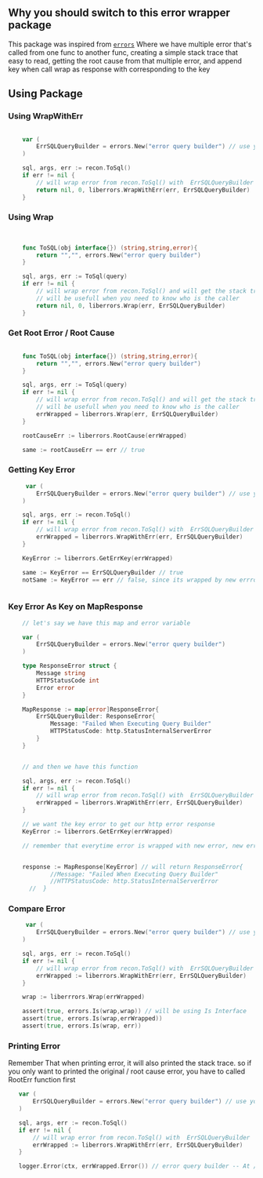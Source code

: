 ## Why you should switch to this error wrapper package

This package was inspired from [`errors`](https://github.com/PumpkinSeed/errors) Where we have multiple error that's called from one func to another func, creating a simple stack trace that easy to read, getting the root cause from that multiple error, and append key when call wrap as response with corresponding to the key

## Using Package

### Using WrapWithErr


```go

    var (
        ErrSQLQueryBuilder = errors.New("error query builder") // use your own error builder package
    )

    sql, args, err := recon.ToSql()
	if err != nil {
        // will wrap error from recon.ToSql() with  ErrSQLQueryBuilder
		return nil, 0, liberrors.WrapWithErr(err, ErrSQLQueryBuilder)
	}


```

### Using Wrap

```go

    
    func ToSQL(obj interface{}) (string,string,error){
        return "","", errors.New("error query builder")
    }

    sql, args, err := ToSql(query)
	if err != nil {
        // will wrap error from recon.ToSql() and will get the stack trace
        // will be usefull when you need to know who is the caller
		return nil, 0, liberrors.Wrap(err, ErrSQLQueryBuilder)
	}

```

### Get Root Error / Root Cause

```go

    func ToSQL(obj interface{}) (string,string,error){
        return "","", errors.New("error query builder")
    }

    sql, args, err := ToSql(query)
	if err != nil {
        // will wrap error from recon.ToSql() and will get the stack trace
        // will be usefull when you need to know who is the caller
		errWrapped = liberrors.Wrap(err, ErrSQLQueryBuilder)
	}

    rootCauseErr := liberrors.RootCause(errWrapped)

    same := rootCauseErr == err // true

```


### Getting Key Error

```go
     var (
        ErrSQLQueryBuilder = errors.New("error query builder") // use your own error builder package
    )

    sql, args, err := recon.ToSql()
	if err != nil {
        // will wrap error from recon.ToSql() with  ErrSQLQueryBuilder
		errWrapped = liberrors.WrapWithErr(err, ErrSQLQueryBuilder)
	}

    KeyError := liberrors.GetErrKey(errWrapped)

    same := KeyError == ErrSQLQueryBuilder // true
    notSame := KeyError == err // false, since its wrapped by new errror, the key is changed to error wrapped



```

### Key Error As Key on MapResponse

```go
    // let's say we have this map and error variable

    var (
        ErrSQLQueryBuilder = errors.New("error query builder")
    )

    type ResponseError struct {
        Message string
        HTTPStatusCode int
        Error error
    }

    MapResponse := map[error]ResponseError{
        ErrSQLQueryBuilder: ResponseError{
            Message: "Failed When Executing Query Builder"
            HTTPStatusCode: http.StatusInternalServerError
        }
    }


    // and then we have this function

    sql, args, err := recon.ToSql()
	if err != nil {
        // will wrap error from recon.ToSql() with  ErrSQLQueryBuilder
		errWrapped = liberrors.WrapWithErr(err, ErrSQLQueryBuilder)
	}

    // we want the key error to get our http error response
    KeyError := liberrors.GetErrKey(errWrapped)

    // remember that everytime error is wrapped with new error, new error will be the key instead


    response := MapResponse[KeyError] // will return ResponseError{
            //Message: "Failed When Executing Query Builder"
            //HTTPStatusCode: http.StatusInternalServerError
      //  }


```

### Compare Error

```go
     var (
        ErrSQLQueryBuilder = errors.New("error query builder") // use your own error builder package
    )

    sql, args, err := recon.ToSql()
	if err != nil {
        // will wrap error from recon.ToSql() with  ErrSQLQueryBuilder
		errWrapped := liberrors.WrapWithErr(err, ErrSQLQueryBuilder)
	}

    wrap := liberrrors.Wrap(errWrapped)

    assert(true, errors.Is(wrap,wrap)) // will be using Is Interface 
    assert(true, errors.Is(wrap,errWrapped))
    assert(true, errors.Is(wrap, err))

 ```

### Printing Error

 Remember That when printing error, it will also printed the stack trace. so if you only want to printed the original / root cause error, you have to called RootErr function first

 ```go
    var (
        ErrSQLQueryBuilder = errors.New("error query builder") // use your own error builder package
    )

    sql, args, err := recon.ToSql()
	if err != nil {
        // will wrap error from recon.ToSql() with  ErrSQLQueryBuilder
		errWrapped := liberrors.WrapWithErr(err, ErrSQLQueryBuilder)
	}

    logger.Error(ctx, errWrapped.Error()) // error query builder -- At /Users/Moladin/go/go-lib-common/common/readme.md: 168: root cause: error table x is not found

```
    






